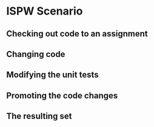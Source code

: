 # <a id="ISPW Scenario"></a> ISPW Scenario

## <a id="Checking out code to an assignment"></a> Checking out code to an assignment

## <a id="Changing code"></a> Changing code

## <a id="Modifying the unit tests"></a> Modifying the unit tests

## <a id="Promoting the code changes"></a> Promoting the code changes

## <a id="The resulting set"></a> The resulting set